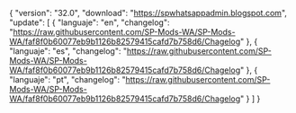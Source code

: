 { "version": "32.0",
    "download": "https://spwhatsappadmin.blogspot.com",
     "update":
     [ { "languaje": "en",
         "changelog": "https://raw.githubusercontent.com/SP-Mods-WA/SP-Mods-WA/faf8f0b60077eb9b1126b82579415cafd7b758d6/Chagelog" },
          { "languaje": "es",
         "changelog": "https://raw.githubusercontent.com/SP-Mods-WA/SP-Mods-WA/faf8f0b60077eb9b1126b82579415cafd7b758d6/Chagelog" },
        { "languaje": "pt", "changelog": "https://raw.githubusercontent.com/SP-Mods-WA/SP-Mods-WA/faf8f0b60077eb9b1126b82579415cafd7b758d6/Chagelog"
   }
   ]
 }
